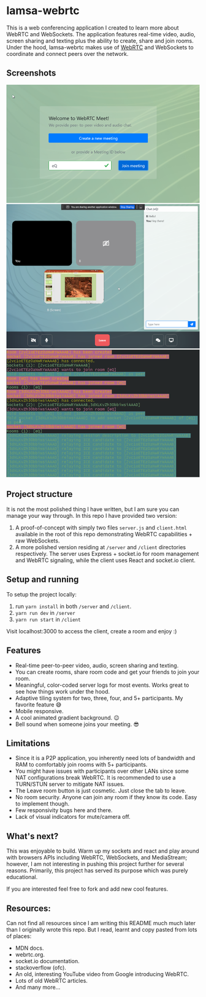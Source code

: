 # lamsa-webrtc

This is a web conferencing application I created to learn more about WebRTC and WebSockets. The application features real-time video, audio, screen sharing and texting plus the ability to create, share and join rooms. Under the hood, lamsa-webrtc makes use of [WebRTC](https://developer.mozilla.org/en-US/docs/Web/API/WebRTC_API) and WebSockets to coordinate and connect peers over the network.

## Screenshots
![Create/join meeting screen](./screenshots/join_screen.png)
![Meeting screen](./screenshots/room.png)
![Meaningful server logs](./screenshots/helpful_server_logs.png)

## Project structure
It is not the most polished thing I have written, but I am sure you can manage your way through. In this repo I have provided two version:
1. A proof-of-concept with simply two files `server.js` and `client.html` available in the root of this repo demonstrating WebRTC capabilities + raw WebSockets.
2. A more polished version residing at `/server` and `/client` directories respectively. The server uses Express + socket.io for room management and WebRTC signaling, while the client uses React and socket.io client.

## Setup and running
To setup the project locally:
1. run `yarn install` in both `/server` and `/client`. 
2. `yarn run dev` in `/server`
3. `yarn run start` in `/client`

Visit localhost:3000 to access the client, create a room and enjoy :)

## Features
- Real-time peer-to-peer video, audio, screen sharing and texting.
- You can create rooms, share room code and get your friends to join your room.
- Meaningful, color-coded server logs for most events. Works great to see how things work under the hood.
- Adaptive tiling system for two, three, four, and 5+ participants. My favorite feature 😅
- Mobile responsive.
- A cool animated gradient background. 😉
- Bell sound when someone joins your meeting. 😎

## Limitations
- Since it is a P2P application, you inherently need lots of bandwidth and RAM to comfortably join rooms with 5+ participants.
- You might have issues with participants over other LANs since some NAT configurations break WebRTC. It is recommended to use a TURN/STUN server to mitigate NAT issues.
- The Leave room button is just cosmetic. Just close the tab to leave.
- No room security. Anyone can join any room if they know its code. Easy to implement though.
- Few responsivity bugs here and there.
- Lack of visual indicators for mute/camera off.

## What's next?
This was enjoyable to build. Warm up my sockets and react and play around with browsers APIs including WebRTC, WebSockets, and MediaStream; however, I am not interesting in pushing this project further for several reasons. Primarily, this project has served its purpose which was purely educational.

If you are interested feel free to fork and add new cool features.

## Resources:
Can not find all resources since I am writing this README much much later than I originally wrote this repo. But I read, learnt and copy pasted from lots of places:
- MDN docs.
- webrtc.org.
- socket.io documentation.
- stackoverflow (ofc).
- An old, interesting YouTube video from Google introducing WebRTC.
- Lots of old WebRTC articles.
- And many more...
